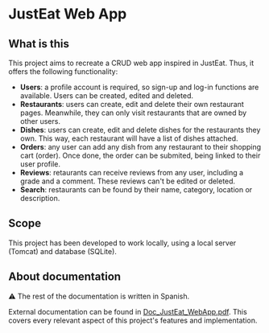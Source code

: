 # JustEat Web App

## What is this

This project aims to recreate a CRUD web app inspired in JustEat. Thus, it offers the following functionality:

* **Users**: a profile account is required, so sign-up and log-in functions are available. Users can be created, edited and deleted.
* **Restaurants**: users can create, edit and delete their own restaurant pages. Meanwhile, they can only visit restaurants that are owned by other users. 
* **Dishes**: users can create, edit and delete dishes for the restaurants they own. This way, each restaurant will have a list of dishes attached.
* **Orders**: any user can add any dish from any restaurant to their shopping cart (order). Once done, the order can be submited, being linked to their user profile.
* **Reviews**: retaurants can receive reviews from any user, including a grade and a comment. These reviews can't be edited or deleted.
* **Search**: restaurants can be found by their name, category, location or description.

## Scope

This project has been developed to work locally, using a local server (Tomcat) and database (SQLite). 

## About documentation

:warning: The rest of the documentation is written in Spanish.

External documentation can be found in [Doc_JustEat_WebApp.pdf](https://github.com/xFranMe/JustEat-web-app/blob/main/Doc_JustEat_WepApp.pdf). This covers every relevant aspect of this project's features and implementation.
